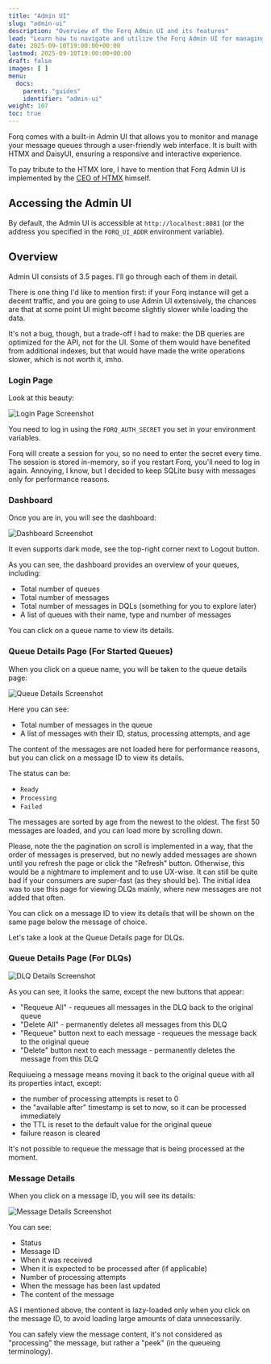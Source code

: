 ```yaml
---
title: "Admin UI"
slug: "admin-ui"
description: "Overview of the Forq Admin UI and its features"
lead: "Learn how to navigate and utilize the Forq Admin UI for managing your message queues."
date: 2025-09-10T19:00:00+00:00
lastmod: 2025-09-10T19:00:00+00:00
draft: false
images: [ ]
menu:
  docs:
    parent: "guides"
    identifier: "admin-ui"
weight: 107
toc: true
---
```


Forq comes with a built-in Admin UI that allows you to monitor and manage your message queues through a user-friendly web interface.
It is built with HTMX and DaisyUI, ensuring a responsive and interactive experience.

To pay tribute to the HTMX lore, I have to mention that Forq Admin UI is implemented by the [CEO of HTMX](https://htmx.org/essays/lore/#htmx-ceo) himself.

## Accessing the Admin UI

By default, the Admin UI is accessible at `http://localhost:8081` (or the address you specified in the `FORQ_UI_ADDR` environment variable).

## Overview

Admin UI consists of 3.5 pages. I'll go through each of them in detail.

There is one thing I'd like to mention first: if your Forq instance will get a decent traffic, and you are going to use Admin UI extensively,
the chances are that at some point UI might become slightly slower while loading the data. 

It's not a bug, though, but a trade-off I had to make: the DB queries are optimized for the API, not for the UI.
Some of them would have benefited from additional indexes, but that would have made the write operations slower, which is not worth it, imho.

### Login Page

Look at this beauty:

![Login Page Screenshot](/images/forq-admin-ui-login.png)

You need to log in using the `FORQ_AUTH_SECRET` you set in your environment variables.

Forq will create a session for you, so no need to enter the secret every time. The session is stored in-memory, so if you restart Forq, you'll need to log in again.
Annoying, I know, but I decided to keep SQLite busy with messages only for performance reasons.

### Dashboard

Once you are in, you will see the dashboard:

![Dashboard Screenshot](/images/forq-admin-ui-dashboard.png)

It even supports dark mode, see the top-right corner next to Logout button.

As you can see, the dashboard provides an overview of your queues, including:
- Total number of queues
- Total number of messages
- Total number of messages in DQLs (something for you to explore later)
- A list of queues with their name, type and number of messages

You can click on a queue name to view its details.

### Queue Details Page (For Started Queues)

When you click on a queue name, you will be taken to the queue details page:

![Queue Details Screenshot](/images/forq-admin-ui-queue-details.png)

Here you can see:
- Total number of messages in the queue
- A list of messages with their ID, status, processing attempts, and age

The content of the messages are not loaded here for performance reasons, but you can click on a message ID to view its details.

The status can be:
- `Ready`
- `Processing`
- `Failed`

The messages are sorted by age from the newest to the oldest. The first 50 messages are loaded, and you can load more by scrolling down.

Please, note the the pagination on scroll is implemented in a way, that the order of messages is preserved, but no newly added messages are shown until you refresh the page or click the "Refresh" button.
Otherwise, this would be a nightmare to implement and to use UX-wise. 
It can still be quite bad if your consumers are super-fast (as they should be). 
The initial idea was to use this page for viewing DLQs mainly, where new messages are not added that often.

You can click on a message ID to view its details that will be shown on the same page below the message of choice.

Let's take a look at the Queue Details page for DLQs.

### Queue Details Page (For DLQs)

![DLQ Details Screenshot](/images/forq-admin-ui-queue-details-dlq.png)

As you can see, it looks the same, except the new buttons that appear:
- "Requeue All" - requeues all messages in the DLQ back to the original queue
- "Delete All" - permanently deletes all messages from this DLQ
- "Requeue" button next to each message - requeues the message back to the original queue
- "Delete" button next to each message - permanently deletes the message from this DLQ

Requiueing a message means moving it back to the original queue with all its properties intact, except:
- the number of processing attempts is reset to 0
- the "available after" timestamp is set to now, so it can be processed immediately
- the TTL is reset to the default value for the original queue
- failure reason is cleared

It's not possible to requeue the message that is being processed at the moment.

### Message Details

When you click on a message ID, you will see its details:

![Message Details Screenshot](/images/forq-admin-ui-message-details.png)

You can see:
- Status
- Message ID
- When it was received
- When it is expected to be processed after (if applicable)
- Number of processing attempts
- When the message has been last updated
- The content of the message

AS I mentioned above, the content is lazy-loaded only when you click on the message ID, to avoid loading large amounts of data unnecessarily.

You can safely view the message content, it's not considered as "processing" the message, but rather a "peek" (in the queueing terminology).
